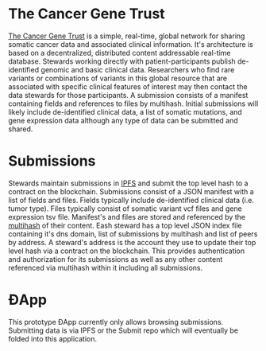 # The Cancer Gene Trust
[The Cancer Gene Trust](http://www.cancergenetrust.org) is a simple, real-time, global network for sharing somatic cancer data and associated clinical information. It's architecture is based on a decentralized, distributed content addressable real-time database. Stewards working directly with patient-participants publish de-identified genomic and basic clinical data. Researchers who find rare variants or combinations of variants in this global resource that are associated with specific clinical features of interest may then contact the data stewards for those participants. A submission consists of a manifest containing fields and references to files by multihash. Initial submissions will likely include de-identified clinical data, a list of somatic mutations, and gene expression data although any type of data can be submitted and shared.

# Submissions
Stewards maintain submissions in [IPFS](https://ipfs.io) and submit the top level hash to a contract on the blockchain. Submissions consist of a JSON manifest with a list of fields and files. Fields typically include de-identified clinical data (i.e. tumor type). Files typically consist of somatic variant vcf files and gene expression tsv file. Manifest's and files are stored and referenced by the [multihash](https://github.com/jbenet/multihash) of their content. Eash steward has a top level JSON index file containing it's dns domain, list of submissions by multihash and list of peers by address. A steward's address is the account they use to update their top level hash via a contract on the blockchain. This provides authentication and authorization for its submissions as well as any other content referenced via multihash within it including all submissions. 

# ĐApp
This prototype ĐApp currently only allows browsing submissions. Submitting data is via IPFS or the Submit repo which will eventually be folded into this application.
